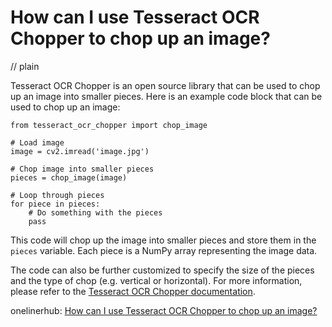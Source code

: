 # How can I use Tesseract OCR Chopper to chop up an image?
// plain

Tesseract OCR Chopper is an open source library that can be used to chop up an image into smaller pieces. Here is an example code block that can be used to chop up an image:

```
from tesseract_ocr_chopper import chop_image

# Load image
image = cv2.imread('image.jpg')

# Chop image into smaller pieces
pieces = chop_image(image)

# Loop through pieces
for piece in pieces:
    # Do something with the pieces
    pass
```

This code will chop up the image into smaller pieces and store them in the `pieces` variable. Each piece is a NumPy array representing the image data.

The code can also be further customized to specify the size of the pieces and the type of chop (e.g. vertical or horizontal). For more information, please refer to the [Tesseract OCR Chopper documentation](https://github.com/jflesch/tesseract_ocr_chopper/blob/master/README.md).

onelinerhub: [How can I use Tesseract OCR Chopper to chop up an image?](https://onelinerhub.com/tesseract-ocr/how-can-i-use-tesseract-ocr-chopper-to-chop-up-an-image)